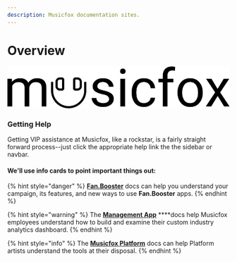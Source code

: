 ```yaml
---
description: Musicfox documentation sites.
---
```


# Overview

![](.gitbook/assets/logo-default-dark.png)

### Getting Help

Getting VIP assistance at Musicfox, like a rockstar, is a fairly straight forward process--just click the appropriate help link the the sidebar or navbar. 

#### We'll use info cards to point important things out:

{% hint style="danger" %}
 [**Fan.Booster**](fan.booster.md) docs can help you understand your campaign, its features, and new ways to use **Fan.Booster** apps.
{% endhint %}

{% hint style="warning" %}
The [**Management App**](management.md) ****docs help Musicfox employees understand how to build and examine their custom industry analytics dashboard.
{% endhint %}

{% hint style="info" %}
The [**Musicfox Platform**](musicfox-platform.md) docs can help Platform artists understand the tools at their disposal.
{% endhint %}



